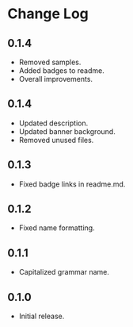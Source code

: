 # Change Log

## 0.1.4
- Removed samples.
- Added badges to readme.
- Overall improvements.

## 0.1.4
- Updated description.
- Updated banner background.
- Removed unused files.

## 0.1.3
- Fixed badge links in readme.md.

## 0.1.2
- Fixed name formatting.

## 0.1.1
- Capitalized grammar name.

## 0.1.0
- Initial release.
